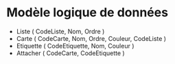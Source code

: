 # Modèle logique de données

- Liste ( CodeListe, Nom, Ordre )
- Carte ( CodeCarte, Nom, Ordre, Couleur, CodeListe )
- Etiquette ( CodeEtiquette, Nom, Couleur )
- Attacher ( CodeCarte, CodeEtiquette )
